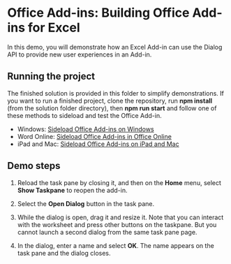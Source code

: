 # Office Add-ins: Building Office Add-ins for Excel

In this demo, you will demonstrate how an Excel Add-in can use the Dialog API to provide new user experiences in an Add-in.

## Running the project

The finished solution is provided in this folder to simplify demonstrations. If you want to run a finished project, clone the repository, run **npm install** (from the solution folder directory), then **npm run start** and follow one of these methods to sideload and test the Office Add-in.

* Windows: [Sideload Office Add-ins on Windows](https://docs.microsoft.com/en-us/office/dev/add-ins/testing/create-a-network-shared-folder-catalog-for-task-pane-and-content-add-ins)
* Word Online: [Sideload Office Add-ins in Office Online](https://docs.microsoft.com/en-us/office/dev/add-ins/testing/sideload-office-add-ins-for-testing#sideload-an-office-add-in-on-office-online)
* iPad and Mac: [Sideload Office Add-ins on iPad and Mac](https://docs.microsoft.com/en-us/office/dev/add-ins/testing/sideload-an-office-add-in-on-ipad-and-mac)

## Demo steps

1. Reload the task pane by closing it, and then on the **Home** menu, select **Show Taskpane** to reopen the add-in.

1. Select the **Open Dialog** button in the task pane.

1. While the dialog is open, drag it and resize it. Note that you can interact with the worksheet and press other buttons on the taskpane. But you cannot launch a second dialog from the same task pane page.

1. In the dialog, enter a name and select **OK**. The name appears on the task pane and the dialog closes.